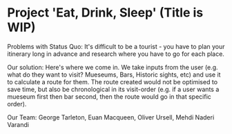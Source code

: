 # Project 'Eat, Drink, Sleep' (Title is WIP)

Problems with Status Quo:
It's difficult to be a tourist - you have to plan your itinerary long in advance and research where you have to go for each place.

Our solution:
Here's where we come in. We take inputs from the user (e.g. what do they want to visit? Mueseums, Bars, Historic sights, etc) and use it to calculate a route for them. The route created would not be optimised to save time, but also be chronological in its visit-order (e.g. if a user wants a mueseum first then bar second, then the route would go in that specific order).

Our Team:
George Tarleton, Euan Macqueen, Oliver Ursell, Mehdi Naderi Varandi






